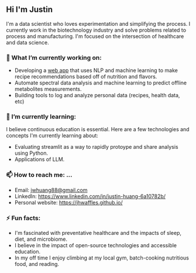 ## Hi I'm Justin

I'm a data scientist who loves experimentation and simplifying the process. I currently work in the biotechnology industry and solve problems related to process and manufacturing. I'm focused on the intersection of healthcare and data science. 

### 🔭 What I’m currently working on:

- Developing a [web app](https://flavorspace-r842sv8gcz7vnx9ps6pwts.streamlit.app/) that uses NLP and machine learning to make recipe recommendations based off of nutrition and flavors. 
- Automate spectral data analysis and machine learning to predict offline metabolites measurements. 
- Building tools to log and analyze personal data (recipes, health data, etc)

### 🌱 I’m currently learning:

I believe continuous education is essential. Here are a few technologies and concepts I'm currently learning about:

- Evaluating streamlit as a way to rapidly protoype and share analysis using Python.
- Applications of LLM.
  
### 📫 How to reach me: ...

- Email:  jwhuang88@gmail.com
- LinkedIn: https://www.linkedin.com/in/justin-huang-6a10782b/
- Personal website: https://jhwaffles.github.io/

### ⚡ Fun facts: 

- I'm fascinated with preventative healthcare and the impacts of sleep, diet, and microbiome.
- I believe in the impact of open-source technologies and accessible education.
- In my off time I enjoy climbing at my local gym, batch-cooking nutritious food, and reading.

<!--
**jhwaffles/jhwaffles** is a ✨ _special_ ✨ repository because its `README.md` (this file) appears on your GitHub profile.

Here are some ideas to get you started:

- 🔭 I’m currently working on ...
- 🌱 I’m currently learning ...
- 👯 I’m looking to collaborate on ...
- 🤔 I’m looking for help with ...
- 💬 Ask me about ...

- 😄 Pronouns: ...
- ⚡ Fun fact: ...
-->
